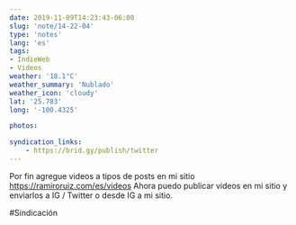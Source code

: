```yaml
---
date: 2019-11-09T14:23:43-06:00
slug: 'note/14-22-04'
type: 'notes'
lang: 'es'
tags:
- IndieWeb
- Videos
weather: '18.1°C'
weather_summary: 'Nublado'
weather_icon: 'cloudy'
lat: '25.783'
long: '-100.4325'

photos:

syndication_links:
    - https://brid.gy/publish/twitter
---
```

Por fin agregue videos a tipos de posts en mi sitio https://ramiroruiz.com/es/videos
Ahora puedo publicar videos en mi sitio y enviarlos a IG / Twitter o desde IG a mi sitio.

  #Sindicación